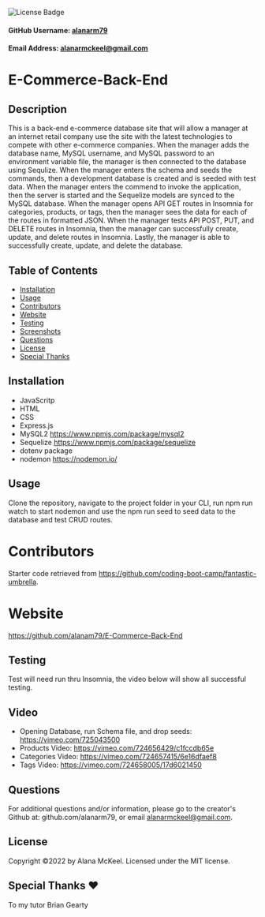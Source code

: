 
  ![License Badge](https://img.shields.io/badge/License-MIT-green.svg)

  #### GitHub Username: [alanarm79](https://github.com/alanarm79)

  #### Email Address: alanarmckeel@gmail.com

  # E-Commerce-Back-End

  ## Description
  This is a back-end e-commerce database site that will allow a manager at an internet retail company use the site with the latest technologies to compete with other e-commerce companies. When the manager adds the database name, MySQL username, and MySQL password to an environment variable file, the manager is then connected to the database using Sequlize. When the manager enters the schema and seeds the commands, then a development database is created and is seeded with test data. When the manager enters the commend to invoke the application, then the server is started and the Sequelize models are synced to the MySQL database. When the manager opens API GET routes in Insomnia for categories, products, or tags, then the manager sees the data for each of the routes in formatted JSON. When the manager tests API POST, PUT, and DELETE routes in Insomnia, then the manager can successfully create, update, and delete routes in Insomnia. Lastly, the manager is able to successfully create, update, and delete the database. 

  ## Table of Contents
  * [Installation](#installation)
  * [Usage](#usage)
  * [Contributors](#contributors)
  * [Website](#website)
  * [Testing](#testing)
  * [Screenshots](#screenshots)
  * [Questions](#questions)
  * [License](#license)
  * [Special Thanks](#special-thanks)

  ## Installation
  * JavaScritp
  * HTML
  * CSS
  * Express.js
  * MySQL2 https://www.npmjs.com/package/mysql2
  * Sequelize  https://www.npmjs.com/package/sequelize
  * dotenv package
  * nodemon https://nodemon.io/

  ## Usage
  Clone the repository, navigate to the project folder in your CLI, run npm run watch to start nodemon and use the npm run seed to seed data to the database and test CRUD routes.

  # Contributors  
  Starter code retrieved from https://github.com/coding-boot-camp/fantastic-umbrella.

  # Website
  https://github.com/alanam79/E-Commerce-Back-End

  ## Testing
  Test will need run thru Insomnia, the video below will show all successful testing.
  
  ## Video
  * Opening Database, run Schema file, and drop seeds: https://vimeo.com/725043500
  * Products Video: https://vimeo.com/724656429/c1fccdb65e
  * Categories Video: https://vimeo.com/724657415/6e16dfaef8
  * Tags Video: https://vimeo.com/724658005/17d6021450
  

  ## Questions
  For additional questions and/or information, please go to the creator's Github at: github.com/alanarm79, or email alanarmckeel@gmail.com.

  ## License
  Copyright &copy;2022 by Alana McKeel.
  Licensed under the MIT license.

  ## Special Thanks ❤️
  To my tutor Brian Gearty
  
